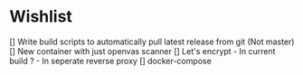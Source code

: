 # Wishlist
[] Write build scripts to automatically pull latest release from git (Not master)
[] New container with just openvas scanner
[] Let's encrypt 
	- In current build ?
	- In seperate reverse proxy
[] docker-compose 
